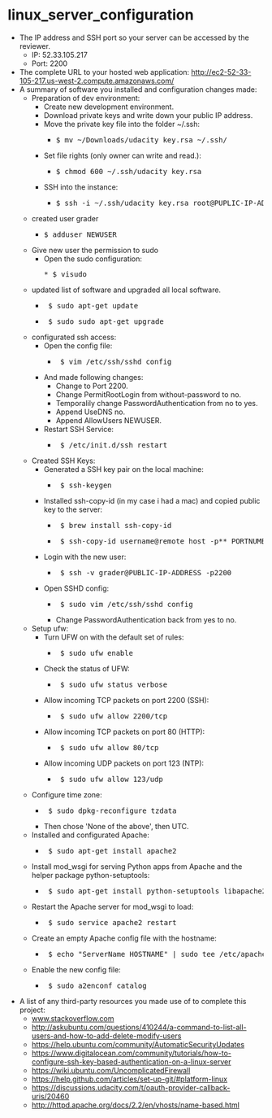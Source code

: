 # linux_server_configuration
* The IP address and SSH port so your server can be accessed by the reviewer.
	* IP: 52.33.105.217 
	* Port: 2200
* The complete URL to your hosted web application: http://ec2-52-33-105-217.us-west-2.compute.amazonaws.com/
* A summary of software you installed and configuration changes made:
	* Preparation of dev environment:
		* Create new development environment.
		* Download private keys and write down your public IP address.
		* Move the private key file into the folder ~/.ssh:
			* <pre>$ mv ~/Downloads/udacity_key.rsa ~/.ssh/
		* Set file rights (only owner can write and read.):
			* <pre>$ chmod 600 ~/.ssh/udacity_key.rsa
		* SSH into the instance:
			* <pre>$ ssh -i ~/.ssh/udacity_key.rsa root@PUPLIC-IP-ADDRESS
	* created user grader
		* <pre>$ adduser NEWUSER
	* Give new user the permission to sudo
		* Open the sudo configuration:
			<pre>* $ visudo
	* updated list of software and upgraded all local software.
		* <pre> $ sudo apt-get update
		* <pre> $ sudo sudo apt-get upgrade
	* configurated ssh access:
		* Open the config file:
			* <pre> $ vim /etc/ssh/sshd_config
		* And made following changes:
			* Change to Port 2200.
			* Change PermitRootLogin from without-password to no.
			* Temporalily change PasswordAuthentication from no to yes.
			* Append UseDNS no.
			* Append AllowUsers NEWUSER.
		* Restart SSH Service:
			* <pre> $ /etc/init.d/ssh restart
	* Created SSH Keys:
		* Generated a SSH key pair on the local machine:
			* <pre> $ ssh-keygen
		* Installed ssh-copy-id (in my case i had a mac) and copied public key to the server:
			* <pre> $ brew install ssh-copy-id
			* <pre> $ ssh-copy-id username@remote_host -p**_PORTNUMBER_**
		* Login with the new user:
			* <pre> $ ssh -v grader@PUBLIC-IP-ADDRESS -p2200
		* Open SSHD config:
			* <pre> $ sudo vim /etc/ssh/sshd_config
			* Change PasswordAuthentication back from yes to no.
	* Setup ufw: 
		* Turn UFW on with the default set of rules:
			* <pre> $ sudo ufw enable
		* Check the status of UFW:
			* <pre> $ sudo ufw status verbose
		* Allow incoming TCP packets on port 2200 (SSH):
			* <pre> $ sudo ufw allow 2200/tcp
		* Allow incoming TCP packets on port 80 (HTTP):
			* <pre> $ sudo ufw allow 80/tcp
		* Allow incoming UDP packets on port 123 (NTP):
			* <pre> $ sudo ufw allow 123/udp
	* Configure time zone:
		* <pre> $ sudo dpkg-reconfigure tzdata
		* Then chose 'None of the above', then UTC.
	* Installed and configurated Apache:
		* <pre> $ sudo apt-get install apache2
	* Install mod_wsgi for serving Python apps from Apache and the helper package python-setuptools:
		* <pre> $ sudo apt-get install python-setuptools libapache2-mod-wsgi
	* Restart the Apache server for mod_wsgi to load:
		* <pre> $ sudo service apache2 restart
	* Create an empty Apache config file with the hostname:
		* <pre> $ echo "ServerName HOSTNAME" | sudo tee /etc/apache2/conf-available/catalog.conf
	* Enable the new config file:
		* <pre> $ sudo a2enconf catalog
* A list of any third-party resources you made use of to complete this project:
	* www.stackoverflow.com
	* http://askubuntu.com/questions/410244/a-command-to-list-all-users-and-how-to-add-delete-modify-users
	* https://help.ubuntu.com/community/AutomaticSecurityUpdates
	* https://www.digitalocean.com/community/tutorials/how-to-configure-ssh-key-based-authentication-on-a-linux-server
	* https://wiki.ubuntu.com/UncomplicatedFirewall
	* https://help.github.com/articles/set-up-git/#platform-linux
	* https://discussions.udacity.com/t/oauth-provider-callback-uris/20460
	* http://httpd.apache.org/docs/2.2/en/vhosts/name-based.html
